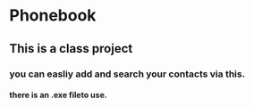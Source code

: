 # Phonebook
## This is a class project
### you can **easliy** add and search your contacts via this.
#### there is an .exe fileto use.
